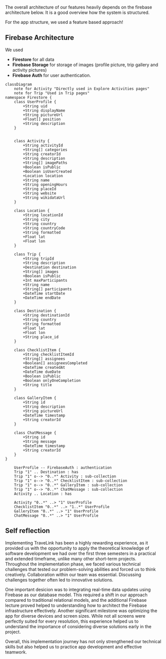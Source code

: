 The overall architecture of our features heavily depends on the firebase architecture below. It is a good overview how the system is structured.

For the app structure, we used a feature based approach!

## Firebase Architecture
We used  

- **Firestore** for all data
- **Firebase Storage** for storage of images (profile picture, trip gallery and activity pictures)
- **Firebase Auth** for user authentication.

``` mermaid
classDiagram
    note for Activity "Directly used in Explore Activities pages"
    note for Trip "Used in Trip pages"
namespace Firestore {
    class UserProfile {
        +String uid
        +String displayName
        +String pictureUrl
        +Float[] position
        +String description
    }

    
    class Activity {
        +String activityId
        +String[] categories
        +String creatorId
        +String description
        +String[] imagePaths
        +Boolean isPublic
        +Boolean isUserCreated
        +Location location
        +String name
        +String openingHours
        +String placeId
        +String website
        +String wikidataUrl
    }

    class Location {
        +String locationId
        +String city
        +String country
        +String countryCode
        +String formatted
        +Float lat
        +Float lon
    }
    
    class Trip {
        +String tripId
        +String description
        +Destination destination
        +String[] images
        +Boolean isPublic
        +Int maxParticipants
        +String name
        +String[] participants
        +DateTime startDate
        +DateTime endDate
    }

    class Destination {
        +String destinationId
        +String country
        +String formatted
        +Float lat
        +Float lon
        +String place_id
    }

    class ChecklistItem {
        +String checklistItemId
        +String[] assignees
        +Boolean[] assigneesCompleted
        +DateTime createdAt
        +DateTime dueDate
        +Boolean isPublic
        +Boolean onlyOneCompletion
        +String title
    }

    class GalleryItem {
        +String id
        +String description
        +String pictureUrl
        +DateTime timestamp
        +String creatorId
    }

    class ChatMessage {
        +String id
        +String message
        +DateTime timestamp
        +String creatorId
    }
}

    UserProfile -- FirebaseAuth : authentication
    Trip "1" .. Destination : has
    Trip "1" o--> "0..*" Activity : sub-collection
    Trip "1" o--> "0..*" ChecklistItem : sub-collection
    Trip "1" o--> "0..*" GalleryItem : sub-collection
    Trip "1" o--> "0..*" ChatMessage : sub-collection
    Activity .. Location : has

    Activity "0..*" ..> "1" UserProfile
    ChecklistItem "0..*" ..> "1..*" UserProfile
    GalleryItem "0..*" ..> "1" UserProfile
    ChatMessage "0..*" ..> "1" UserProfile

```

## Self reflection

Implementing TraveLink has been a highly rewarding experience, as it provided us with the opportunity to apply the theoretical knowledge of software development we had over the first three semesters in a practical and extended timeframe, unlike many other short-term projects. Throughout the implementation phase, we faced various technical challenges that tested our problem-solving abilities and forced us to think creatively. Collaboration within our team was essential. Discussing challenges together often led to innovative solutions.

One important desicion was to integrating real-time data updates using Firebase as our database model. This required a shift in our approach compared to traditional relational models, and the additional Firebase lecture proved helped to understanding how to architect the Firebase infrastructure effectively. Another significant milestone was optimizing the app for diverse devices and screen sizes. While not all screens were perfectly suited for every resolution, this experience helped us to understand the importance of considering diverse solutions early in the project.

Overall, this implementation journey has not only strengthened our technical skills but also helped us to practice app development and effective teamwork.